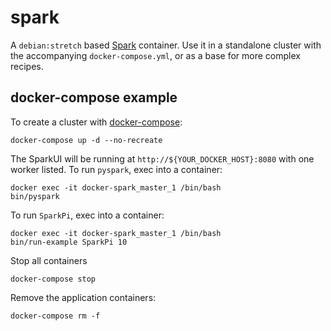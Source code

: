 
# spark

A `debian:stretch` based [Spark](http://spark.apache.org) container. Use it in a standalone cluster with the accompanying `docker-compose.yml`, or as a base for more complex recipes.



## docker-compose example

To create a cluster with [docker-compose](http://docs.docker.com/compose):

    docker-compose up -d --no-recreate

The SparkUI will be running at `http://${YOUR_DOCKER_HOST}:8080` with one worker listed. To run `pyspark`, exec into a container:

    docker exec -it docker-spark_master_1 /bin/bash
    bin/pyspark

To run `SparkPi`, exec into a container:

    docker exec -it docker-spark_master_1 /bin/bash
    bin/run-example SparkPi 10

Stop all containers

```
docker-compose stop
```

Remove the application containers:

```
docker-compose rm -f
```

